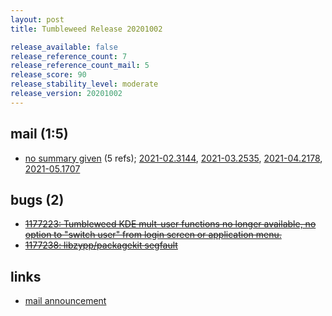 ```yaml
---
layout: post
title: Tumbleweed Release 20201002

release_available: false
release_reference_count: 7
release_reference_count_mail: 5
release_score: 90
release_stability_level: moderate
release_version: 20201002
---
```


## mail (1:5)

- [no summary given](https://github.com/boombatower/tumbleweed-review/issues/10) (5 refs); [2021-02.3144](https://github.com/boombatower/tumbleweed-review/issues/10), [2021-03.2535](https://github.com/boombatower/tumbleweed-review/issues/10), [2021-04.2178](https://github.com/boombatower/tumbleweed-review/issues/10), [2021-05.1707](https://github.com/boombatower/tumbleweed-review/issues/10)

## bugs (2)

<!--more-->

- ~~[1177223: Tumbleweed KDE mult-user functions no longer available, no option to "switch user" from login screen or application menu.](https://bugzilla.opensuse.org/show_bug.cgi?id=1177223)~~
- ~~[1177238: libzypp/packagekit segfault](https://bugzilla.opensuse.org/show_bug.cgi?id=1177238)~~



## links

- [mail announcement](https://github.com/boombatower/tumbleweed-review/issues/10)
